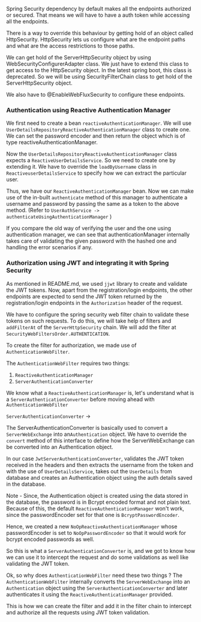 Spring Security dependency by default makes all the endpoints authorized or secured.
That means we will have to have a auth token while accessing all the endpoints.

There is a way to override this behaviour by getting hold of an object called HttpSecurity.
HttpSecurity lets us configure what are the endpoint paths and what are the access restrictions
to those paths.

We can get hold of the ServerHttpSecurity object by using WebSecurityConfigurerAdapter class.
We just have to extend this class to get access to the HttpSecurity object.
In the latest spring boot, this class is deprecated. So we will be using SecurityFilterChain class to 
get hold of the ServerHttpSecurity object.

We also have to @EnableWebFluxSecurity to configure these endpoints.


### Authentication using Reactive Authentication Manager

We first need to create a bean `reactiveAuthenticationManager`. We will use
`UserDetailsRepositoryReactiveAuthenticationManager` class to create one.
We can set the password encoder and then return the object which is of type reactiveAuthenticationManager.


Now the `UserDetailsRepositoryReactiveAuthenticationManager` class expects a `ReactiveUserDetailsService`.
So we need to create one by extending it.
We have to override the `loadByUsername` class in `ReactiveuserDetailsService` to specify how we can extract the particular user.

Thus, we have our `ReactiveAuthenticationManager` bean. Now we can make use of the in-built `authenticate` method of this manager
to authenticate a username and password by passing the same as a token to the above method. (Refer to `UserAuthService -> authenticateUsingAuthenticationManager` )

If you compare the old way of verifying the user and the one using authentication manager,
we can see that authenticationManager internally takes care of validating the given password with the hashed one and handling
the error scenarios if any.


### Authorization using JWT and integrating it with Spring Security

As mentioned in README.md, we used `jjwt` library to create and validate the JWT tokens.
Now, apart from the registration/login endpoints, the other endpoints are expected to send the JWT token
returned by the registration/login endpoints in the `Authorization` header of the request.

We have to configure the spring security web filter chain to validate these tokens on such requests.
To do this, we will take help of filters and `addFilterAt` of the `ServerHttpSecurity` chain.
We will add the filter at `SecurityWebFiltersOrder.AUTHENTICATION`.

To create the filter for authorization, we made use of `AuthenticationWebFilter`.

The `AuthenticationWebFilter` requires two things: 
1. `ReactiveAuthenticationManager`
2. `ServerAuthenticationConverter`

We know what a `ReactiveAuthenticationManager` is, let's understand what is a `ServerAuthenticationConverter` before moving ahead
with `AuthenticationWebFilter`

`ServerAuthenticationConverter` -> 

The ServerAuthenticationConverter is basically used to convert a `ServerWebExchange` into an`Authentication` object. 
We have to override the `convert` method of this interface to define how the ServerWebExchange can be converted into an Authentication object.

In our case `JwtServerAuthenticationConverter`, validates the JWT token received in the headers and then extracts the username from the token and
with the use of `UserDetailsService`, takes out the `UserDetails` from database and creates an Authentication object using the auth details saved in the database.

Note - Since, the Authentication object is created using the data stored in the database, the password is in Bcrypt encoded format and not plain text.
Because of this, the default `ReactiveAuthenticationManager` won't work, since the passwordEncoder set for that one is `BcryptPasswordEncoder`.

Hence, we created a new `NoOpReactiveAuthenticationManager` whose passwordEncoder is set to `NoOpPasswordEncoder` so that it would
work for bcrypt encoded passwords as well.

So this is what a `ServerAuthenticationConverter` is, and we got to know how we can use it to intercept the request and do some validations as well like
validating the JWT token.

Ok, so why does `AuthenticationWebFilter` need these two things ?
The `AuthenticationWebFilter` internally converts the `ServerWebExchange` into an `Authentication` object using the `ServerAuthenticationConverter`
and later authenticates it using the `ReactiveAuthenticationManager` provided.

This is how we can create the filter and add it in the filter chain to intercept and authorize all the requests using JWT token validation.




